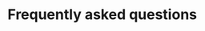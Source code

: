 <!-- START_METADATA
---
title: ePayment API Frequently Asked Questions
sidebar_label: FAQ
sidebar_position: 110
description: Frequently asked questions for the ePayment API.
pagination_next: null
pagination_prev: null
---
END_METADATA -->

# Frequently asked questions
